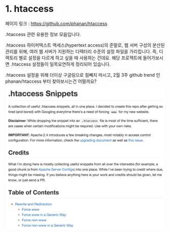 # 1. htaccess

페이지 링크 : https://github.com/phanan/htaccess

.htaccess 관련 유용한 정보 모음입니다.

.htaccess 하이퍼텍스트 액세스(hypertext access)의 준말로, 
웹 서버 구성의 분산된 관리를 위해, 여러 웹 서버가 지원하는 디렉터리 수준의 설정 파일을 가리킵니다. 
즉, 디렉토리 별로 설정을 다르게 하고 싶을 때 사용하는 건데요. 해당 프로젝트에 들어가보시면 .htaccess 설정들이 일목요연하게 정리되어 있습니다. 

.htaccess 설정을 위해 더이상 구글링으로 힘빼지 마시고, 
2월 3주 github trend 인 phanan/htaccess 부터 찾아보시는건 어떨까요?

![이미지](../img/003$01.png)